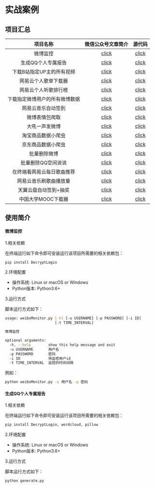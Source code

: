 # 实战案例


## 项目汇总

|  项目名称                       |   微信公众号文章简介                                             |   源代码                                                                                                     |
|  :----:                         |   :----:                                                         |   :----:                                                                                                     |
|  微博监控                       |   [click](https://mp.weixin.qq.com/s/uOT1cGqXkOq-Hdc8TVnglg)     |   [click](https://github.com/CharlesPikachu/DecryptLogin/tree/master/examples/weiboMonitor)                  |
|  生成QQ个人专属报告             |	  [click](https://mp.weixin.qq.com/s/dsVtEp_TFeyeSAAUn1zFEw)     |	 [click](https://github.com/CharlesPikachu/DecryptLogin/tree/master/examples/QQReports)                     |
|  下载B站指定UP主的所有视频      |   [click](https://mp.weixin.qq.com/s/GaVW4_nbAaO0QvphI7QgnA)     |   [click](https://github.com/CharlesPikachu/DecryptLogin/tree/master/examples/bilibiliDownloadUserVideos)    |
|  网易云个人歌单下载器           |   [click](https://mp.weixin.qq.com/s/_82U7luG6jmV-xb8-Qkiew)     |   [click](https://github.com/CharlesPikachu/DecryptLogin/tree/master/examples/NeteaseSongListDownloader)     |
|  网易云个人听歌排行榜           |   [click](https://mp.weixin.qq.com/s/Wlf1a82oACc9N7zGezcy8Q)     |   [click](https://github.com/CharlesPikachu/DecryptLogin/tree/master/examples/NeteaseListenLeaderboard)      |
|  下载指定微博用户的所有微博数据 |   [click](https://mp.weixin.qq.com/s/-3BDTZAE1x7nfCLNq2mFBw)     |   [click](https://github.com/CharlesPikachu/DecryptLogin/tree/master/examples/userWeiboSpider)               |
|  网易云音乐自动签到             |   [click](https://mp.weixin.qq.com/s/8d7smUSzW2ds1ypZq-yeFw)     |   [click](https://github.com/CharlesPikachu/DecryptLogin/tree/master/examples/NeteaseSignin)                 |
|  微博表情包爬取                 |   [click](https://mp.weixin.qq.com/s/QiPm4gyE8i5amR5gB3IbBA)     |   [click](https://github.com/CharlesPikachu/DecryptLogin/tree/master/examples/weiboEmoji)                    |
|  大吼一声发微博                 |   [click](https://mp.weixin.qq.com/s/_aIY-iVj3xetfHQyMxflkg)     |   [click](https://github.com/CharlesPikachu/DecryptLogin/tree/master/examples/weiboSender)                   |
|  淘宝商品数据小爬虫             |   [click](https://mp.weixin.qq.com/s/NhK9eeWNXv_wPnolccRR-g)     |   [click](https://github.com/CharlesPikachu/DecryptLogin/tree/master/examples/tbgoods)                       |
|  京东商品数据小爬虫             |   [click](https://mp.weixin.qq.com/s/LXheJveR248ZW4SP5F6fjw)     |   [click](https://github.com/CharlesPikachu/DecryptLogin/tree/master/examples/jdgoods)                       |
|  批量删除微博                   |   [click](https://mp.weixin.qq.com/s/E5Erg10FvyutEKaB_JGufA)     |   [click](https://github.com/CharlesPikachu/DecryptLogin/tree/master/examples/delallweibos)                  |
|  批量删除QQ空间说说             |   [click](https://mp.weixin.qq.com/s/Fj9MQXXRZ8wuKiX3Tytx8A)     |   [click](https://github.com/CharlesPikachu/DecryptLogin/tree/master/examples/ClearQzone)                    |
|  在终端看网易云每日歌曲推荐     |   [click](https://mp.weixin.qq.com/s/tliFa5CYVEirMEyUj0jPbg)     |   [click](https://github.com/CharlesPikachu/DecryptLogin/tree/master/examples/NeteaseEveryday)               |
|  网易云音乐刷歌曲播放量         |   [click](https://mp.weixin.qq.com/s/BpoO55I-jxAGO_Vv32khlA)     |   [click](https://github.com/CharlesPikachu/DecryptLogin/tree/master/examples/NeteaseClickPlaylist)          |
|  天翼云盘自动签到+抽奖          |   [click](https://mp.weixin.qq.com/s/tSLTSKDMzMAkP2deCjkanA)     |   [click](https://github.com/CharlesPikachu/DecryptLogin/tree/master/examples/cloud189signin)                |
|  中国大学MOOC下载器             |   [click](https://mp.weixin.qq.com/s/KsXU-pMvT8GzpPWVpcWIOA)     |   [click](https://github.com/CharlesPikachu/DecryptLogin/tree/master/examples/moocdl)                        |


## 使用简介

#### 微博监控

1.相关依赖

在终端运行如下命令即可安装运行该项目所需要的相关依赖包：
```sh
pip install DecryptLogin
```

2.环境配置

- 操作系统: Linux or macOS or Windows
- Python版本: Python3.6+

3.运行方式

脚本运行方式如下：

```sh
usage: weiboMonitor.py [-h] [-u USERNAME] [-p PASSWORD] [-i ID]
                       [-t TIME_INTERVAL]

微博监控

optional arguments:
  -h, --help        show this help message and exit
  -u USERNAME       用户名
  -p PASSWORD       密码
  -i ID             待监控用户id
  -t TIME_INTERVAL  监控的时间间隔
```

例如：
```sh
python weiboMonitor.py -u 用户名 -p 密码
```

#### 生成QQ个人专属报告

1.相关依赖

在终端运行如下命令即可安装运行该项目所需要的相关依赖包：
```sh
pip install DecryptLogin, wordcloud, pillow
```

2.环境配置

- 操作系统: Linux or macOS or Windows
- Python版本: Python3.6+

3.运行方式

脚本运行方式如下：

```sh
python generate.py
```